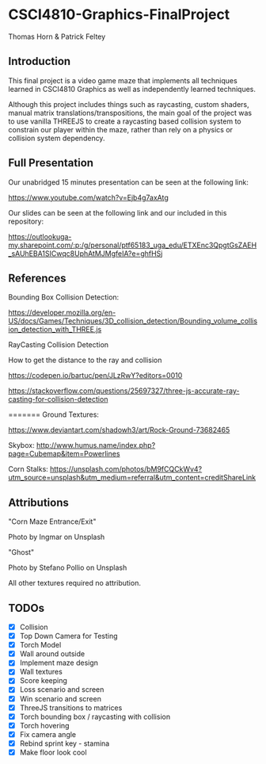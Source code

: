 # CSCI4810-Graphics-FinalProject

Thomas Horn & Patrick Feltey

## Introduction

This final project is a video game maze that implements all techniques learned in CSCI4810 Graphics as well as independently learned techniques.

Although this project includes things such as raycasting, custom shaders, manual matrix translations/transpositions, the main goal of the project was to use
vanilla THREEJS to create a raycasting based collision system to constrain our player within the maze, rather than rely on a physics or collision system dependency.  

## Full Presentation

Our unabridged 15 minutes presentation can be seen at the following link:

https://www.youtube.com/watch?v=Ejb4g7axAtg

Our slides can be seen at the following link and our included in this repository:

https://outlookuga-my.sharepoint.com/:p:/g/personal/ptf65183_uga_edu/ETXEnc3QpgtGsZAEH_sAUhEBA1SICwqc8UphAtMJMgfeIA?e=ghfHSj


## References

Bounding Box Collision Detection:

https://developer.mozilla.org/en-US/docs/Games/Techniques/3D_collision_detection/Bounding_volume_collision_detection_with_THREE.js

RayCasting Collision Detection

How to get the distance to the ray and collision

https://codepen.io/bartuc/pen/JLzRwY?editors=0010
 
https://stackoverflow.com/questions/25697327/three-js-accurate-ray-casting-for-collision-detection

=======
Ground Textures:

https://www.deviantart.com/shadowh3/art/Rock-Ground-73682465

Skybox:
http://www.humus.name/index.php?page=Cubemap&item=Powerlines

Corn Stalks:
https://unsplash.com/photos/bM9fCQCkWv4?utm_source=unsplash&utm_medium=referral&utm_content=creditShareLink

## Attributions

"Corn Maze Entrance/Exit"

Photo by Ingmar on Unsplash

"Ghost"

Photo by Stefano Pollio on Unsplash

All other textures required no attribution.

## TODOs

- [x] Collision
- [x] Top Down Camera for Testing
- [x] Torch Model
- [x] Wall around outside
- [x] Implement maze design
- [x] Wall textures
- [x] Score keeping
- [X] Loss scenario and screen
- [X] Win scenario and screen
- [x] ThreeJS transitions to matrices
- [X] Torch bounding box / raycasting with collision
- [X] Torch hovering
- [X] Fix camera angle
- [X] Rebind sprint key - stamina
- [x] Make floor look cool
